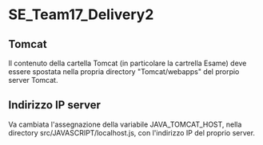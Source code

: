 # SE_Team17_Delivery2

## Tomcat
Il contenuto della cartella Tomcat (in particolare la cartrella Esame) deve essere spostata nella propria directory "Tomcat/webapps" del prorpio server Tomcat.

## Indirizzo IP server
Va cambiata l'assegnazione della variabile JAVA_TOMCAT_HOST, nella directory src/JAVASCRIPT/localhost.js, con l'indirizzo IP del proprio server.
